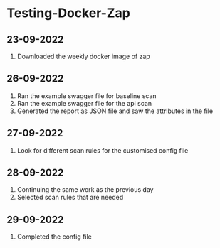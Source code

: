 # Testing-Docker-Zap

## 23-09-2022
<ol>
<li>Downloaded the weekly docker image of zap</li>
</ol>

## 26-09-2022
<ol>
<li>Ran the example swagger file for baseline scan</li>
<li>Ran the example swagger file for the api scan </li>
<li>Generated the report as JSON file and saw the attributes in the file</li>
</ol>

## 27-09-2022
<ol>
<li>Look for different scan rules for the customised config file</li>
</ol>

## 28-09-2022
<ol>
<li>Continuing the same work as the previous day</li>
<li>Selected scan rules that are needed</li>
</ol>

## 29-09-2022
<ol>
<li>Completed the config file</li>
</ol>